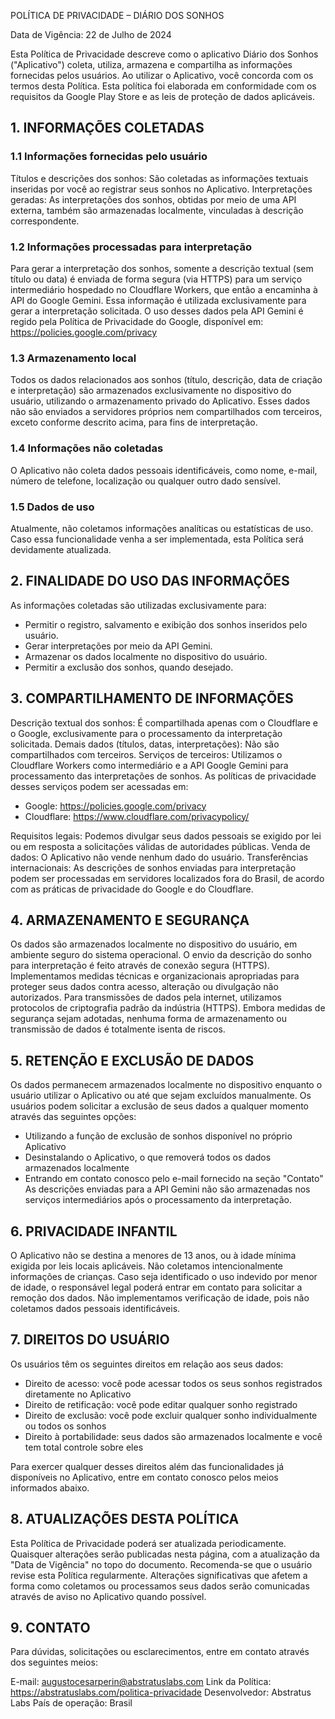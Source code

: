 POLÍTICA DE PRIVACIDADE – DIÁRIO DOS SONHOS

Data de Vigência: 22 de Julho de 2024

Esta Política de Privacidade descreve como o aplicativo Diário dos Sonhos ("Aplicativo") coleta, utiliza, armazena e compartilha as informações fornecidas pelos usuários. Ao utilizar o Aplicativo, você concorda com os termos desta Política. Esta política foi elaborada em conformidade com os requisitos da Google Play Store e as leis de proteção de dados aplicáveis.

## 1. INFORMAÇÕES COLETADAS

### 1.1 Informações fornecidas pelo usuário
Títulos e descrições dos sonhos: São coletadas as informações textuais inseridas por você ao registrar seus sonhos no Aplicativo.
Interpretações geradas: As interpretações dos sonhos, obtidas por meio de uma API externa, também são armazenadas localmente, vinculadas à descrição correspondente.

### 1.2 Informações processadas para interpretação
Para gerar a interpretação dos sonhos, somente a descrição textual (sem título ou data) é enviada de forma segura (via HTTPS) para um serviço intermediário hospedado no Cloudflare Workers, que então a encaminha à API do Google Gemini.
Essa informação é utilizada exclusivamente para gerar a interpretação solicitada.
O uso desses dados pela API Gemini é regido pela Política de Privacidade do Google, disponível em: https://policies.google.com/privacy

### 1.3 Armazenamento local
Todos os dados relacionados aos sonhos (título, descrição, data de criação e interpretação) são armazenados exclusivamente no dispositivo do usuário, utilizando o armazenamento privado do Aplicativo.
Esses dados não são enviados a servidores próprios nem compartilhados com terceiros, exceto conforme descrito acima, para fins de interpretação.

### 1.4 Informações não coletadas
O Aplicativo não coleta dados pessoais identificáveis, como nome, e-mail, número de telefone, localização ou qualquer outro dado sensível.

### 1.5 Dados de uso
Atualmente, não coletamos informações analíticas ou estatísticas de uso. Caso essa funcionalidade venha a ser implementada, esta Política será devidamente atualizada.

## 2. FINALIDADE DO USO DAS INFORMAÇÕES

As informações coletadas são utilizadas exclusivamente para:
- Permitir o registro, salvamento e exibição dos sonhos inseridos pelo usuário.
- Gerar interpretações por meio da API Gemini.
- Armazenar os dados localmente no dispositivo do usuário.
- Permitir a exclusão dos sonhos, quando desejado.

## 3. COMPARTILHAMENTO DE INFORMAÇÕES

Descrição textual dos sonhos: É compartilhada apenas com o Cloudflare e o Google, exclusivamente para o processamento da interpretação solicitada.
Demais dados (títulos, datas, interpretações): Não são compartilhados com terceiros.
Serviços de terceiros: Utilizamos o Cloudflare Workers como intermediário e a API Google Gemini para processamento das interpretações de sonhos. As políticas de privacidade desses serviços podem ser acessadas em:
- Google: https://policies.google.com/privacy
- Cloudflare: https://www.cloudflare.com/privacypolicy/

Requisitos legais: Podemos divulgar seus dados pessoais se exigido por lei ou em resposta a solicitações válidas de autoridades públicas.
Venda de dados: O Aplicativo não vende nenhum dado do usuário.
Transferências internacionais: As descrições de sonhos enviadas para interpretação podem ser processadas em servidores localizados fora do Brasil, de acordo com as práticas de privacidade do Google e do Cloudflare.

## 4. ARMAZENAMENTO E SEGURANÇA

Os dados são armazenados localmente no dispositivo do usuário, em ambiente seguro do sistema operacional.
O envio da descrição do sonho para interpretação é feito através de conexão segura (HTTPS).
Implementamos medidas técnicas e organizacionais apropriadas para proteger seus dados contra acesso, alteração ou divulgação não autorizados.
Para transmissões de dados pela internet, utilizamos protocolos de criptografia padrão da indústria (HTTPS).
Embora medidas de segurança sejam adotadas, nenhuma forma de armazenamento ou transmissão de dados é totalmente isenta de riscos.

## 5. RETENÇÃO E EXCLUSÃO DE DADOS

Os dados permanecem armazenados localmente no dispositivo enquanto o usuário utilizar o Aplicativo ou até que sejam excluídos manualmente.
Os usuários podem solicitar a exclusão de seus dados a qualquer momento através das seguintes opções:
- Utilizando a função de exclusão de sonhos disponível no próprio Aplicativo
- Desinstalando o Aplicativo, o que removerá todos os dados armazenados localmente
- Entrando em contato conosco pelo e-mail fornecido na seção "Contato"
As descrições enviadas para a API Gemini não são armazenadas nos serviços intermediários após o processamento da interpretação.

## 6. PRIVACIDADE INFANTIL

O Aplicativo não se destina a menores de 13 anos, ou à idade mínima exigida por leis locais aplicáveis.
Não coletamos intencionalmente informações de crianças. Caso seja identificado o uso indevido por menor de idade, o responsável legal poderá entrar em contato para solicitar a remoção dos dados.
Não implementamos verificação de idade, pois não coletamos dados pessoais identificáveis.

## 7. DIREITOS DO USUÁRIO

Os usuários têm os seguintes direitos em relação aos seus dados:
- Direito de acesso: você pode acessar todos os seus sonhos registrados diretamente no Aplicativo
- Direito de retificação: você pode editar qualquer sonho registrado
- Direito de exclusão: você pode excluir qualquer sonho individualmente ou todos os sonhos
- Direito à portabilidade: seus dados são armazenados localmente e você tem total controle sobre eles

Para exercer qualquer desses direitos além das funcionalidades já disponíveis no Aplicativo, entre em contato conosco pelos meios informados abaixo.

## 8. ATUALIZAÇÕES DESTA POLÍTICA

Esta Política de Privacidade poderá ser atualizada periodicamente.
Quaisquer alterações serão publicadas nesta página, com a atualização da "Data de Vigência" no topo do documento.
Recomenda-se que o usuário revise esta Política regularmente.
Alterações significativas que afetem a forma como coletamos ou processamos seus dados serão comunicadas através de aviso no Aplicativo quando possível.

## 9. CONTATO

Para dúvidas, solicitações ou esclarecimentos, entre em contato através dos seguintes meios:

E-mail: augustocesarperin@abstratuslabs.com
Link da Política: https://abstratuslabs.com/politica-privacidade
Desenvolvedor: Abstratus Labs
País de operação: Brasil
